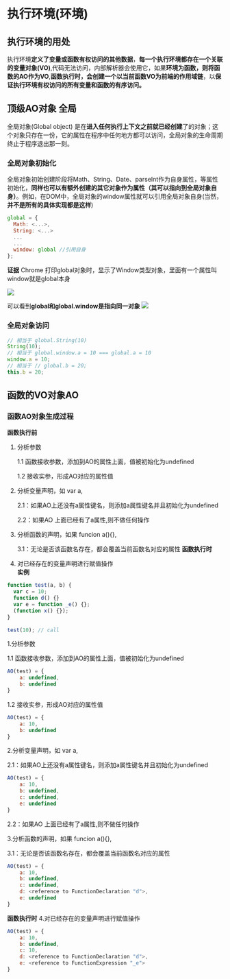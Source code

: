 # 执行环境(环境)

## 执行环境的用处
执行环境**定义了变量或函数有权访问的其他数据**，**每一个执行环境都存在一个关联的变量对象(VO)**,代码无法访问，内部解析器会使用它，如果**环境为函数，则将函数的AO作为VO**,**函数执行时，会创建一个以当前函数VO为前端的作用域链**，以**保证执行环境有权访问的所有变量和函数的有序访问。**

## 顶级AO对象 全局
全局对象(Global object) 是在**进入任何执行上下文之前就已经创建**了的对象；这个对象只存在一份，它的属性在程序中任何地方都可以访问，全局对象的生命周期终止于程序退出那一刻。


### 全局对象初始化
全局对象初始创建阶段将Math、String、Date、parseInt作为自身属性，等属性初始化，**同样也可以有额外创建的其它对象作为属性（其可以指向到全局对象自身）**。例如，在DOM中，全局对象的window属性就可以引用全局对象自身(当然，**并不是所有的具体实现都是这样**)
```js
global = {
  Math: <...>,
  String: <...>
  ...
  ...
  window: global //引用自身
};
```
**证据**
Chrome
打印global对象时，显示了Window类型对象，里面有一个属性叫window就是global本身

![](https://user-gold-cdn.xitu.io/2019/4/22/16a450b56cccb2fd?w=728&h=53&f=png&s=10602)

可以看到**global和global.window是指向同一对象**
![](https://user-gold-cdn.xitu.io/2019/4/22/16a450cd65ec5628?w=458&h=76&f=png&s=4027)

### 全局对象访问
```js
// 相当于 global.String(10)
String(10);
// 相当于 global.window.a = 10 === global.a = 10
window.a = 10; 
// 相当于 // global.b = 20;
this.b = 20; 
```

## 函数的VO对象AO

### 函数AO对象生成过程
**函数执行前**
1. 分析参数

    1.1 函数接收参数，添加到AO的属性上面，值被初始化为undefined

    1.2 接收实参，形成AO对应的属性值
    

2. 分析变量声明，如 var a,

    2.1：如果AO上还没有a属性键名，则添加a属性键名并且初始化为undefined

    2.2：如果AO 上面已经有了a属性,则不做任何操作

3. 分析函数的声明，如果 funcion a(){},

    3.1：无论是否该函数名存在，都会覆盖当前函数名对应的属性
**函数执行时**
4. 对已经存在的变量声明进行赋值操作    
**实例**
```js
function test(a, b) {
  var c = 10;
  function d() {}
  var e = function _e() {};
  (function x() {});
}
 
test(10); // call
```

1.分析参数

1.1 函数接收参数，添加到AO的属性上面，值被初始化为undefined
```js
AO(test) = {
    a: undefined,
    b: undefined
}
```
1.2 接收实参，形成AO对应的属性值
```js
AO(test) = {
    a: 10,
    b: undefined
}
```    

2.分析变量声明，如 var a,

2.1：如果AO上还没有a属性键名，则添加a属性键名并且初始化为undefined
```js
AO(test) = {
    a: 10,
    b: undefined,
    c: undefined,
    e: undefined
}
```
2.2：如果AO 上面已经有了a属性,则不做任何操作

3.分析函数的声明，如果 funcion a(){},

3.1：无论是否该函数名存在，都会覆盖当前函数名对应的属性
```js
AO(test) = {
    a: 10,
    b: undefined,
    c: undefined,
    d: <reference to FunctionDeclaration "d">,
    e: undefined
}
```
**函数执行时**
4.对已经存在的变量声明进行赋值操作 
```js
AO(test) = {
    a: 10,
    b: undefined,
    c: 10,
    d: <reference to FunctionDeclaration "d">,
    e: <reference to FunctionExpression "_e">
}
```

























